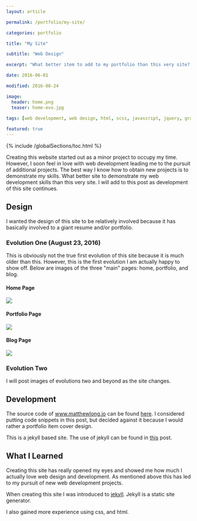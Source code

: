 ```yaml
---
layout: article

permalink: /portfolio/my-site/

categories: portfolio

title: "My Site"

subtitle: "Web Design"

excerpt: "What better item to add to my portfolio than this very site? It demonstrates my web design and development skills."

date: 2016-06-01

modified: 2016-08-24

image: 
  header: home.png
  teaser: home-evo.jpg
  
tags: [web development, web design, html, scss, javascript, jquery, graphic design, photoshop, jekyll]

featured: true
---
```

{% include /globalSections/toc.html %}

Creating this website started out as a minor project to occupy my time. However, I soon feel in love with web development leading me to the pursuit of additional projects. The best way I know how to obtain new projects is to demonstrate my skills. What better site to demonstrate my web development skills than this very site. I will add to this post as development of this site continues.

## Design
I wanted the design of this site to be relatively involved because it has basically involved to a giant resume and/or portfolio.

### Evolution One (August 23, 2016)
This is obviously not the true first evolution of this site because it is much older than this. However, this is the first evolution I am actually happy to show off. Below are images of the three "main" pages: home, portfolio, and blog.

#### Home Page
<div class="scroll-box">
    <img src="/images/post-mtlong-site-evo/evo1/home.jpg">
</div>

#### Portfolio Page
<div class="scroll-box">
    <img src="/images/post-mtlong-site-evo/evo1/portfolio.jpg">
</div>

#### Blog Page
<div class="scroll-box">
    <img src="/images/post-mtlong-site-evo/evo1/blog.jpg">
</div>

### Evolution Two
I will post images of evolutions two and beyond as the site changes.

## Development
The source code of www.matthewlong.io can be found <a class="fancyLink" href="https://github.com/mtlong29/MySite" target="_blank">here</a>. I considered putting code snippets in this post, but decided against it because I would rather a portfolio item cover design. 

This is a jekyll based site. The use of jekyll can be found in <a class="fancyLink" href="{{site.url}}/blog/using-jekyll/">this</a> post. 

## What I Learned
Creating this site has really opened my eyes and showed me how much I actually love web design and development. As mentioned above this has led to my pursuit of new web development projects.

When creating this site I was introduced to <a class="fancyLink" href="http://jekyllrb.com/" target="_blank">jekyll</a>. Jekyll is a static site generator. 

I also gained more experience using css, and html.